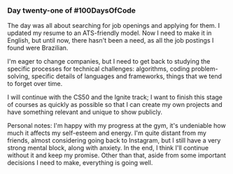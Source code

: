 ### Day twenty-one of #100DaysOfCode

The day was all about searching for job openings and applying for them. I updated my resume to an ATS-friendly model. Now I need to make it in English, but until now, there hasn't been a need, as all the job postings I found were Brazilian.

I'm eager to change companies, but I need to get back to studying the specific processes for technical challenges: algorithms, coding problem-solving, specific details of languages and frameworks, things that we tend to forget over time.

I will continue with the CS50 and the Ignite track; I want to finish this stage of courses as quickly as possible so that I can create my own projects and have something relevant and unique to show publicly.

Personal notes: I'm happy with my progress at the gym, it's undeniable how much it affects my self-esteem and energy. I'm quite distant from my friends, almost considering going back to Instagram, but I still have a very strong mental block, along with anxiety. In the end, I think I'll continue without it and keep my promise. Other than that, aside from some important decisions I need to make, everything is going well.
